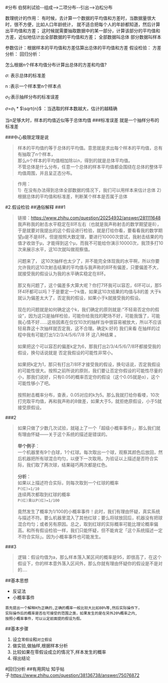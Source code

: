
#分布
伯努利试验--组成-->二项分布--引出-->泊松分布


数理统计的作用：
有时候，去计算一个数据的平均值和方差时，当数据量很大时，很不方便，比如人口年龄统计，
就不适合把每个人的年龄都知道，然后计算出平均值和方差；
这时候就需要抽取数据中的某一部分，计算该部分的平均值和方差，近似地估计出全部数据的平均值和方差；
全部数据叫总体
部分数据叫样本

参数估计：根据样本的平均值和方差估算出总体的平均值和方差
假设检验：
方差分析：
回归分析：


怎么根据n个样本均值分布计算出总体的方差和均值?

$\sigma$:  表示总体的标准差

n :表示一个样本里n个样本点

$\sigma_1$:表示抽样分布的标准误差

$\sigma$=$\sigma_1$ * $\sqrt{n}$ ：当选取的样本数越大，估计的越精确

当n足够大时，样本的均值近似等于总体均值
###标准误差
就是一个抽样分布的标准差


###中心极限定理是说
>样本的平均值约等于总体的平均值。意思就是求出每个样本的平均值，总有有抽取了n个样本，<br>
那么n个样本的平均值相加除以n，得到的就是总体平均值。<br>
不管总体是什么分布，任意一个总体的样本平均值都会围绕在总体的整体平均值周围，并且呈正态分布。

>作用：<br>
1）在没有办法得到总体全部数据的情况下，我们可以用样本来估计总体
2）根据总体的平均值和标准差，判断某个样本是否属于总体






#2.假设检验
##通俗解释
###1
>链接：https://www.zhihu.com/question/20254932/answer/281111648<br>
我声称我的射击水平稳定在8环左右（也就是我声称射击的数学期望是8），于是就要对我提出的这个假设进行检验，就是打给你看，要看看我的数学期望μ是不是8环。但是按照大数定理，要进行10000次尝试，我射击结果的均值才收敛于μ，才能得到这个μ，而我不可能给你演示10000次，我顶多打10次来展示水平，这10次就叫做观察值。<br>        
问题来了， 这10次抽样也太少了，并不能完全体现我的水平啊，所以你要允许我的这10次射击结果的平均值与我声称的8环有偏差，只要偏差不大，就接受我的假设认为我的水平确实稳定在8环。        
<br>那又有问题了，这个偏差多大算大呢？你打7环我可以容忍，6环可以，那5环4环都可以吗？于是要定一个k值，如果这10次结果的均值与8的差 大于k就认为偏差太大了，否定我的假设，如果小于k就接受我的假设。        
<br>现在的问题就是如何确定这个k，我们确定的原则就是:“不轻易否定你的假设”，因为这只是抽样检验，可能你给我找的靶场不好，可能我饿了，可能我心情不好……这些因素在仅仅10次的抽样当中很容易被放大，所以不应该轻易靠这十次抽样就否定我，这不合理。确定k:好的 我们来看 在抽样的过程中我有可能打出1/2/3/4/5/6/7/8 环 这八种结果 。       
<br>如果把这个可以容忍的偏差k定为6，那我打出2/3/4/5/6/7/8环都接受我的假设，换句话说就是 否定我假设的可能性非常小。       
<br>如果把k定为1，那只有打出7/8环才接受我的假设，换句话说，否定我假设的可能性很大。按照之前所说的原则，我们要让否定你假设的可能性尽量的小，那我们说好，只有0.05的概率否定你的假设（这个0.05就是α），这个可能性够小了吧。       
<br>按照射击概率分布，查表，0.05对应的k为5。那么我就打给你看喽，10次打完取平均值，再和我声称的8做差，如果大于5，就拒绝原假设，小于5就接受原假设。

###2
>如果只做了少数几次试验，就碰上了一个「超级小概率事件」，那么我们就有理由怀疑——关于这个系统的描述是错误的。  
<br>**举个例子**：  
一个机器里有9个白球，1个红球。每次取出一个球，观察其颜色后放回，然后机器把所有球混合均匀，以便下一次取用。为验证以上描述是否符合实际，我们取了两次球，结果碰巧两次都是红色。  
<br>**分析**：  
如果以上描述符合实际，则每次取到一个红球的概率  
`P(红)=1/10`  
连续两次都取到红球的概率  
`P(红)乘以P(红)=1/100`
<br><br>竟然发生了概率为1/100的小概率事件！此时，我们有理由怀疑，真实系统与描述不符。要么机器里混入了其他红球；要么将球放回后，机器没有把球混合均匀；或者另有原因。总之，取到红球的实际概率可能比理论概率偏高。和所有假设检验一样，我们只能怀疑，但不能肯定「这个系统描述一定不符合实际」。因为小概率事件也可能发生。

###3
>逻辑：假设均值为a，那么样本落入某区间的概率是95，即很高了，在这个假设下，你的样本意外落入区间外，那么你就有理由怀疑你的假设是不是对的....


##基本思想
*  反证法
*  小概率事件

```
首先提出一个解释H为正确的,正确的概率一般比较大比如80%等,然后实际操作下，  
实际操作后的概率是否在可接受的范围之类，如果发生的是在另外20%概率之内,  
按照小概率事件，可以认定前面提的假设为假。
```

##基本步骤
1. 设立``零假设``和``对立假设``
1. 做实验,做抽样,根据样本分析
1. 比较如果在零假设成立的情况下,样本发生的概率
1. 得出结论


#回归分析
##有用网址
知乎帖子:https://www.zhihu.com/question/38136738/answer/75076872
